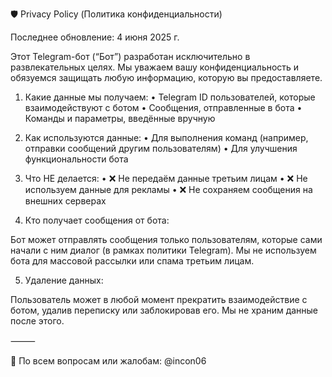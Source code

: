 🛡️ Privacy Policy (Политика конфиденциальности)

Последнее обновление: 4 июня 2025 г.

Этот Telegram-бот (“Бот”) разработан исключительно в развлекательных целях. Мы уважаем вашу конфиденциальность и обязуемся защищать любую информацию, которую вы предоставляете.

1. Какие данные мы получаем:
	•	Telegram ID пользователей, которые взаимодействуют с ботом
	•	Сообщения, отправленные в бота
	•	Команды и параметры, введённые вручную

2. Как используются данные:
	•	Для выполнения команд (например, отправки сообщений другим пользователям)
	•	Для улучшения функциональности бота

3. Что НЕ делается:
	•	❌ Не передаём данные третьим лицам
	•	❌ Не используем данные для рекламы
	•	❌ Не сохраняем сообщения на внешних серверах

4. Кто получает сообщения от бота:

Бот может отправлять сообщения только пользователям, которые сами начали с ним диалог (в рамках политики Telegram). Мы не используем бота для массовой рассылки или спама третьим лицам.

5. Удаление данных:

Пользователь может в любой момент прекратить взаимодействие с ботом, удалив переписку или заблокировав его. Мы не храним данные после этого.

⸻

📩 По всем вопросам или жалобам: @incon06

